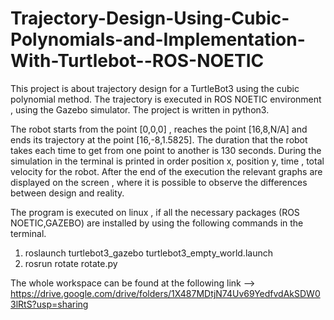 # Trajectory-Design-Using-Cubic-Polynomials-and-Implementation-With-Turtlebot--ROS-NOETIC
This project is about trajectory design for a TurtleBot3 using the cubic polynomial method.
The trajectory is executed in ROS NOETIC environment , using the Gazebo simulator. 
The project is written in python3.

The robot starts from the point [0,0,0] , reaches the point [16,8,N/A] and ends its trajectory at the point [16,-8,1.5825]. 
The duration that the robot takes each time to get from one point to another is 130 seconds. 
During the simulation in the terminal is printed in order position x, position y, time , total velocity for the robot. 
After the end of the execution the relevant graphs are displayed on the screen , where it is possible to observe the differences between design and reality.

The program is executed on linux , if all the necessary packages (ROS NOETIC,GAZEBO) are installed by using the following commands in the terminal.
1) roslaunch turtlebot3_gazebo turtlebot3_empty_world.launch
2) rosrun rotate rotate.py

The whole workspace can be found at the following link -->
https://drive.google.com/drive/folders/1X487MDtjN74Uv69YedfvdAkSDW03lRtS?usp=sharing

